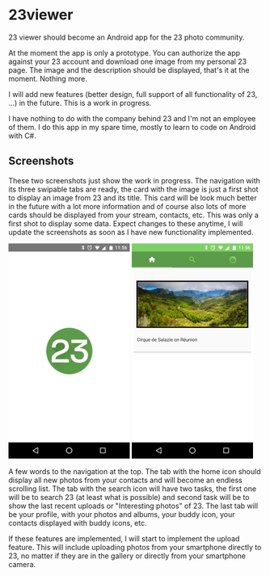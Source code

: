# 23viewer

23 viewer should become an Android app for the 23 photo community. 

At the moment the app is only a prototype. You can authorize the app against your 23 account and download one image from my personal 23 page. The image and the description should be displayed, that's it at the moment. Nothing more.

I will add new features (better design, full support of all functionality of 23, ...) in the future. This is a work in progress.

I have nothing to do with the company behind 23 and I'm not an employee of them. I do this app in my spare time, mostly to learn to code on Android with C#.

## Screenshots

These two screenshots just show the work in progress. The navigation with its three swipable tabs are ready, the card with the image is just a first shot to display an image from 23 and its title. This card will be look much better in the future with a lot more information and of course also lots of more cards should be displayed from your stream, contacts, etc. This was only a first shot to display some data. Expect changes to these anytime, I will update the screenshots as soon as I have new functionality implemented. 

<img src="https://raw.githubusercontent.com/isenmann/23viewer/master/Splashscreen.png" width="240">
<img src="https://raw.githubusercontent.com/isenmann/23viewer/master/FirstDraft.png" width="240">

A few words to the navigation at the top. The tab with the home icon should display all new photos from your contacts and will become an endless scrolling list. The tab with the search icon will have two tasks, the first one will be to search 23 (at least what is possible) and second task will be to show the last recent uploads or "Interesting photos" of 23. The last tab will be your profile, with your photos and albums, your buddy icon, your contacts displayed with buddy icons, etc. 

If these features are implemented, I will start to implement the upload feature. This will include uploading photos from your smartphone directly to 23, no matter if they are in the gallery or directly from your smartphone camera.
